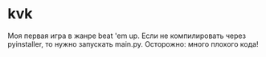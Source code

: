 # kvk

Моя первая игра в жанре beat 'em up. Если не компилировать через pyinstaller, то нужно запускать main.py.
Осторожно: много плохого кода!

